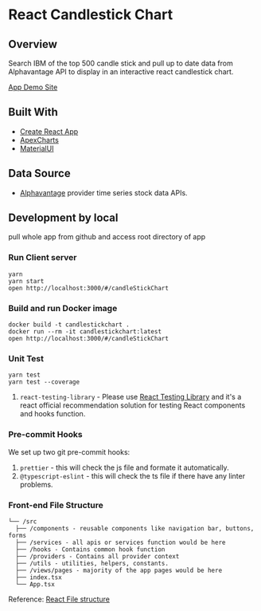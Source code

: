 # React Candlestick Chart

## Overview
Search IBM of the top 500 candle stick and pull up to date data from Alphavantage API to display in an interactive react candlestick chart.
<br />
<p align="left"><a href="https://jerrypeace.github.io/candlestick-chart/#/candleStickChart">App Demo Site</a></p>

## Built With

* [Create React App](https://github.com/facebook/create-react-app)
* [ApexCharts](https://apexcharts.com/)
* [MaterialUI](https://material-ui.com/)


## Data Source

* [Alphavantage](https://www.alphavantage.co/documentation/) provider time series stock data APIs.


## Development by local

pull whole app from github and access root directory of app

### Run Client server

```
yarn
yarn start
open http://localhost:3000/#/candleStickChart
```

### Build and run Docker image

```
docker build -t candlestickchart .
docker run --rm -it candlestickchart:latest
open http://localhost:3000/#/candleStickChart
  ```

###  Unit Test
```
yarn test
yarn test --coverage
```
1. `react-testing-library` - Please use [React Testing Library](https://testing-library.com/docs/react-testing-library/intro) and it's a react official recommendation solution for testing React components and hooks function.


###  Pre-commit Hooks
We set up two git pre-commit hooks:

1. `prettier` - this will check the js file and formate it automatically.
2. `@typescript-eslint` - this will check the ts file if there have any linter problems.


### Front-end File Structure
```
└── /src
  ├── /components - reusable components like navigation bar, buttons, forms
  ├── /services - all apis or services function would be here
  ├── /hooks - Contains common hook function
  ├── /providers - Contains all provider context
  ├── /utils - utilities, helpers, constants.
  ├── /views/pages - majority of the app pages would be here
  ├── index.tsx
  └── App.tsx
```
Reference: [React File structure](https://reactjs.org/docs/faq-structure.html)
